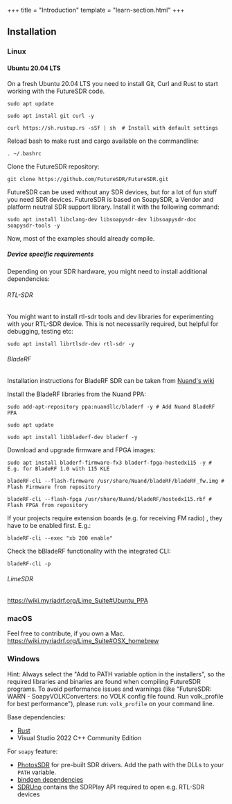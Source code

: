 +++
title = "Introduction"
template = "learn-section.html"
+++

## Installation

### Linux

#### Ubuntu 20.04 LTS
On a fresh Ubuntu 20.04 LTS you need to install Git, Curl and Rust to start working with the FutureSDR code.

`sudo apt update`

`sudo apt install git curl -y`

`curl https://sh.rustup.rs -sSf | sh  # Install with default settings`

Reload bash to make rust and cargo available on the commandline:

`. ~/.bashrc`

Clone the FutureSDR repository:

`git clone https://github.com/FutureSDR/FutureSDR.git`

FutureSDR can be used without any SDR devices, but for a lot of fun stuff you need SDR devices.
FutureSDR is based on SoapySDR, a Vendor and platform neutral SDR support library.
Install it with the following command:

`sudo apt install libclang-dev libsoapysdr-dev libsoapysdr-doc soapysdr-tools -y`

Now, most of the examples should already compile.

##### Device specific requirements
Depending on your SDR hardware, you might need to install additional dependencies:

###### RTL-SDR
You might want to install rtl-sdr  tools and dev libraries for experimenting with your RTL-SDR device.
This is not necessarily required, but helpful for debugging, testing etc:

`sudo apt install librtlsdr-dev rtl-sdr -y`

###### BladeRF
Installation instructions for BladeRF SDR can be taken from [Nuand's wiki](https://github.com/Nuand/bladeRF/wiki/Getting-started%3A-Linux#Easy_installation_for_Ubuntu_The_bladeRF_PPA)

Install the BladeRF libraries from the Nuand PPA:

`sudo add-apt-repository ppa:nuandllc/bladerf -y # Add Nuand BladeRF PPA`

`sudo apt update`

`sudo apt install libbladerf-dev bladerf -y`

Download and upgrade firmware and FPGA images:

`sudo apt install bladerf-firmware-fx3 bladerf-fpga-hostedx115 -y # E.g. for BladeRF 1.0 with 115 KLE`

`bladeRF-cli --flash-firmware /usr/share/Nuand/bladeRF/bladeRF_fw.img # Flash Firmware from repository`

`bladeRF-cli --flash-fpga /usr/share/Nuand/bladeRF/hostedx115.rbf # Flash FPGA from repository`

If your projects require extension boards (e.g. for receiving FM radio) , they have to be enabled first. E.g.:

`bladeRF-cli --exec "xb 200 enable"`

Check the bBladeRF functionality with the integrated CLI:

`bladeRF-cli -p`

###### LimeSDR
https://wiki.myriadrf.org/Lime_Suite#Ubuntu_PPA

### macOS
Feel free to contribute, if you own a Mac.
https://wiki.myriadrf.org/Lime_Suite#OSX_homebrew

### Windows

Hint: Always select the "Add to PATH variable option in the installers", so the required libraries and binaries are found when compiling FutureSDR programs.
To avoid performance issues and warnings (like "FutureSDR: WARN - SoapyVOLKConverters: no VOLK config file found. Run volk_profile for best performance"), please run: `volk_profile` on your command line.

Base dependencies:
- [Rust](https://www.rust-lang.org/tools/install)
- Visual Studio 2022 C++ Community Edition

For `soapy` feature:
- [PhotosSDR](https://downloads.myriadrf.org/builds/PothosSDR/) for pre-built SDR drivers. Add the path with the DLLs to your `PATH` variable.
- [bindgen dependencies](https://rust-lang.github.io/rust-bindgen/requirements.html#windows)
- [SDRUno](https://www.sdrplay.com/sdruno/) contains the SDRPlay API required to open e.g. RTL-SDR devices
<!-- - [package config lite](https://sourceforge.net/projects/pkgconfiglite/) -->
